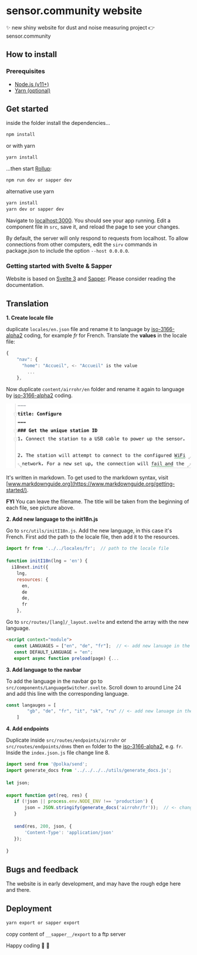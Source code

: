# sensor.community website

:sparkles: new shiny website for dust and noise measuring project :point_right: sensor.community

## How to install
### Prerequisites

* [Node.js (v11+)](https://nodejs.org/)
* [Yarn (optional)](yarnpkg.com)

## Get started

inside the folder install the dependencies...

```bash
npm install
```

or with yarn

```bash
yarn install
```

...then start [Rollup](https://rollupjs.org):

```bash
npm run dev or sapper dev
```

alternative use yarn
```bash
yarn install
yarn dev or sapper dev
```

Navigate to [localhost:3000](http://localhost:3000). 
You should see your app running. Edit a component file in `src`, save it, and reload the page to see your changes.

By default, the server will only respond to requests from localhost. To allow connections from other computers, edit the `sirv` commands in package.json to include the option `--host 0.0.0.0`.

### Getting started with Svelte & Sapper
Website is based on [Svelte 3](https://svelte.dev) and [Sapper](https://sapper.svelte.dev).
Please consider reading the documentation.

## Translation

**1. Create locale file**

duplicate `locales/en.json` file and rename it to language by [iso-3166-alpha2](https://en.wikipedia.org/wiki/ISO_3166-1) coding, for example *fr* for French.
Translate the **values** in the locale file:
```javascript
{
    "nav": {
      "home": "Accueil", <- "Accueil" is the value
        ...
    },
```

Now duplicate `content/airrohr/en` folder and rename it again to language by [iso-3166-alpha2](https://en.wikipedia.org/wiki/ISO_3166-1) coding.

![assembly guide](assembly-guide-markdown.png)

It's written in markdown. To get used to the markdown syntax, visit [www.markdownguide.org](https://www.markdownguide.org/getting-started/).

**FYI** You can leave the filename. The title will be taken from the beginning of each file, see picture above.

**2. Add new language to the init18n.js**

Go to `src/utils/initI18n.js`. Add the new language, in this case it's French.
First add the path to the locale file, then add it to the resources.

```javascript
import fr from '../../locales/fr';  // path to the locale file

function initI18n(lng = 'en') {
  i18next.init({
    lng,
    resources: {
      en,
      de
      de,
      fr
    },
```

 Go to `src/routes/[lang]/_layout.svelte`  and extend the array with the new language.
 ```html
<script context="module">
    const LANGUAGES = ["en", "de", "fr"];  // <- add new lanuage in the array
    const DEFAULT_LANGUAGE = "en";
    export async function preload(page) {...
```

**3. Add language to the navbar**

To add the language in the navbar go to `src/components/LanguageSwitcher.svelte`. Scroll down to around Line 24 and add this line with the corresponding language.

```javascript
const langauges = [
        "gb", "de", "fr", "it", "sk", "ru" // <- add new lanuage in the array
    ]
```

**4. Add endpoints**

 Duplicate inside `src/routes/endpoints/airrohr` or `src/routes/endpoints/dnms`  then `en` folder to the [iso-3166-alpha2](https://en.wikipedia.org/wiki/ISO_3166-1), e.g. `fr`. Inside the `index.json.js` file change line 8.
 
 ````javascript
import send from '@polka/send';
import generate_docs from '../../../../utils/generate_docs.js';

let json;

export function get(req, res) {
    if (!json || process.env.NODE_ENV !== 'production') {
        json = JSON.stringify(generate_docs('airrohr/fr'));  // <- change the lanuage iso-code 
    }

    send(res, 200, json, {
        'Content-Type': 'application/json'
    });
	
}

````


## Bugs and feedback
The website is in early development, and may have the rough edge here and there. 

## Deployment
```bash
yarn export or sapper export
```

copy content of `__sapper__/export` to a ftp server

Happy coding :tada: :raised_hands:
